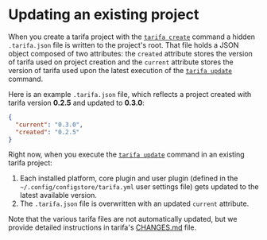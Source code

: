# Updating an existing project

When you create a tarifa project with the [`tarifa create`](../usage/create.md) command a hidden `.tarifa.json` file is written to the project's root. That file holds a JSON object composed of two attributes: the `created` attribute stores the version of tarifa used on project creation and the `current` attribute stores the version of tarifa used upon the latest execution of the [`tarifa update`](../usage/update.md) command.

Here is an example `.tarifa.json` file, which reflects a project created with tarifa version **0.2.5** and updated to **0.3.0**:

```json
{
  "current": "0.3.0",
  "created": "0.2.5"
}
```

Right now, when you execute the [`tarifa update`](../usage/update.md) command in an existing tarifa project:

1. Each installed platform, core plugin and user plugin (defined in the `~/.config/configstore/tarifa.yml` user settings file) gets updated to the latest available version.
2. The `.tarifa.json` file is overwritten with an updated `current` attribute.

Note that the various tarifa files are not automatically updated, but we provide detailed instructions in tarifa's [CHANGES.md](https://github.com/TarifaTools/tarifa/blob/master/CHANGES.md#050-01142015) file.
